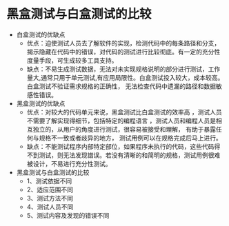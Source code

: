 # 黑盒测试与白盒测试的比较



- 白盒测试的优缺点
  - 优点：迫使测试人员去了解软件的实现，检测代码中的每条路径和分支，揭示隐藏在代码中的错误，对代码的测试进行比较彻底。有一定的充分性度量手段，可生成较多工具支持。
  - 缺点：不易生成测试数据，无法对未实现规格说明的部分进行测试，工作量大,通常只用于单元测试,有应用局限性。白盒测试投入较大，成本较高。 白盒测试不验证需求规格的正确性， 无法检查代码中遗漏的路径和数据敏感性错误。
- 黑盒测试的优缺点
  - 优点：对较大的代码单元来说，黑盒测试比白盒测试的效率高 ，测试人员不需要了解实现得细节，包括特定的编程语言 ，测试人员和编程人员是相互独立的，从用户的角度进行测试，很容易被接受和理解， 有助于暴露任何与规格不一致或者歧异的地方， 测试用例可以在规格完成后马上进行。
  - 缺点：不能测试程序内部特定部位，如果程序未执行的代码，这些代码得不到测试，则无法发现错误。若没有清晰的和简明的规格，测试用例很难被设计，不易进行充分性测试。
- 黑盒测试与白盒测试的比较
  - 1、测试依据不同
  - 2、适应范围不同
  - 3、测试方法不同
  - 4、测试人员不同
  - 5、测试内容及发现的错误不同